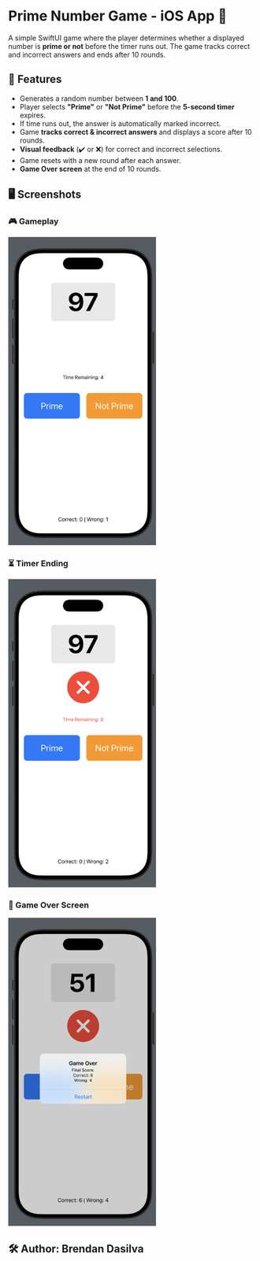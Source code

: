 # Prime Number Game - iOS App 📱

A simple SwiftUI game where the player determines whether a displayed number is **prime or not** before the timer runs out. The game tracks correct and incorrect answers and ends after 10 rounds.

## 📌 Features
- Generates a random number between **1 and 100**.
- Player selects **"Prime"** or **"Not Prime"** before the **5-second timer** expires.
- If time runs out, the answer is automatically marked incorrect.
- Game **tracks correct & incorrect answers** and displays a score after 10 rounds.
- **Visual feedback** (✔️ or ❌) for correct and incorrect selections.
- Game resets with a new round after each answer.
- **Game Over screen** at the end of 10 rounds.

## 🖥️ Screenshots
### 🎮 Gameplay
<img src="screenshot_gameplay.png" width="300">

### ⏳ Timer Ending
<img src="screenshot_timer.png" width="300">


### 🏁 Game Over Screen
<img src="screenshot_gameover.png" width="300">

## 🛠️ Author: Brendan Dasilva
